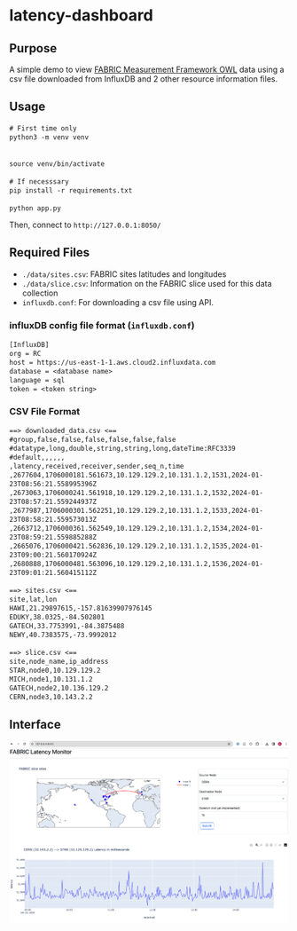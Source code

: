 # latency-dashboard

## Purpose

A simple demo to view [FABRIC Measurement Framework OWL](
https://github.com/fabric-testbed/MeasurementFramework/tree/main/user_services/owl)
data using a csv file downloaded from InfluxDB and 2 other resource information
files.

## Usage

```
# First time only
python3 -m venv venv


source venv/bin/activate

# If necesssary
pip install -r requirements.txt

python app.py
```

Then, connect to `http://127.0.0.1:8050/`


## Required Files

- `./data/sites.csv`: FABRIC sites latitudes and longitudes
- `./data/slice.csv`: Information on the FABRIC slice used for this data collection
- `influxdb.conf`: For downloading a csv file using API.


### influxDB config file format (`influxdb.conf`)

```
[InfluxDB]
org = RC
host = https://us-east-1-1.aws.cloud2.influxdata.com
database = <database name>
language = sql
token = <token string>
```

### CSV File Format
```
==> downloaded_data.csv <==
#group,false,false,false,false,false,false
#datatype,long,double,string,string,long,dateTime:RFC3339
#default,,,,,,
,latency,received,receiver,sender,seq_n,time
,2677604,1706000181.561673,10.129.129.2,10.131.1.2,1531,2024-01-23T08:56:21.558995396Z
,2673063,1706000241.561918,10.129.129.2,10.131.1.2,1532,2024-01-23T08:57:21.559244937Z
,2677987,1706000301.562251,10.129.129.2,10.131.1.2,1533,2024-01-23T08:58:21.559573013Z
,2663712,1706000361.562549,10.129.129.2,10.131.1.2,1534,2024-01-23T08:59:21.559885288Z
,2665076,1706000421.562836,10.129.129.2,10.131.1.2,1535,2024-01-23T09:00:21.560170924Z
,2680888,1706000481.563096,10.129.129.2,10.131.1.2,1536,2024-01-23T09:01:21.560415112Z

==> sites.csv <==
site,lat,lon
HAWI,21.29897615,-157.81639907976145
EDUKY,38.0325,-84.502801
GATECH,33.7753991,-84.3875488
NEWY,40.7383575,-73.9992012

==> slice.csv <==
site,node_name,ip_address
STAR,node0,10.129.129.2
MICH,node1,10.131.1.2
GATECH,node2,10.136.129.2
CERN,node3,10.143.2.2
```

## Interface
![example](./figs/example.png)
